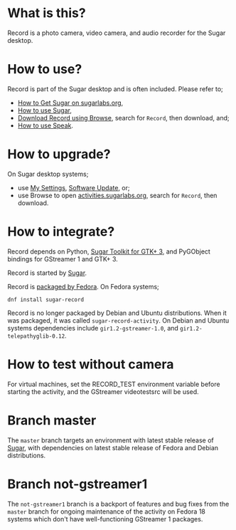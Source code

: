 What is this?
=============

Record is a photo camera, video camera, and audio recorder for the Sugar desktop.

How to use?
===========

Record is part of the Sugar desktop and is often included.  Please refer to;

* [How to Get Sugar on sugarlabs.org](https://sugarlabs.org/),
* [How to use Sugar](https://help.sugarlabs.org/),
* [Download Record using Browse](https://activities.sugarlabs.org/), search for `Record`, then download, and;
* [How to use Speak](https://help.sugarlabs.org/en/record.html).

How to upgrade?
===============

On Sugar desktop systems;
* use [My Settings](https://help.sugarlabs.org/en/my_settings.html), [Software Update](https://help.sugarlabs.org/en/my_settings.html#software-update), or;
* use Browse to open [activities.sugarlabs.org](https://activities.sugarlabs.org/), search for `Record`, then download.

How to integrate?
=================

Record depends on Python, [Sugar Toolkit for GTK+ 3](https://github.com/sugarlabs/sugar-toolkit-gtk3), and PyGObject bindings for GStreamer 1 and GTK+ 3.

Record is started by [Sugar](https://github.com/sugarlabs/sugar).

Record is [packaged by Fedora](https://src.fedoraproject.org/rpms/sugar-record).  On Fedora systems;

```
dnf install sugar-record
```

Record is no longer packaged by Debian and Ubuntu distributions.  When it was packaged, it was called `sugar-record-activity`.  On Debian and Ubuntu systems dependencies include `gir1.2-gstreamer-1.0`, and `gir1.2-telepathyglib-0.12`.

How to test without camera
==========================

For virtual machines, set the RECORD_TEST environment variable before
starting the activity, and the GStreamer videotestsrc will be used.

Branch master
=============

The `master` branch targets an environment with latest stable release
of [Sugar](https://github.com/sugarlabs/sugar), with dependencies on
latest stable release of Fedora and Debian distributions.

Branch not-gstreamer1
=====================

The `not-gstreamer1` branch is a backport of features and bug fixes
from the `master` branch for ongoing maintenance of the activity on
Fedora 18 systems which don't have well-functioning GStreamer 1
packages.
